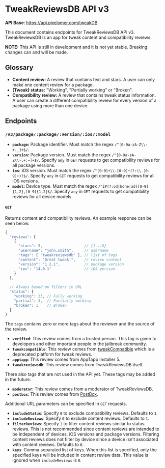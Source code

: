 # TweakReviewsDB API v3

**API Base**: https://api.pixelomer.com/tweakDB

This document contains endpoints for TweakReviewsDB API v3. TweakReviewsDB is an app for tweak content and compatibility reviews.

**NOTE:** This API is still in development and it is not yet stable. Breaking changes can and will be made.

## Glossary

- **Content review:** A review that contains text and stars. A user can only make one content review for a package.
- **(Tweak) status:** "Working", "Partially working" or "Broken".
- **Compatibility review:** A review that contains tweak status information. A user can create a different compatibility review for every version of a package using more than one device.

## Endpoints

### `/v3/package/:package/:version/:ios/:model`

- **`package`:** Package identifier. Must match the regex `/^[0-9a-zA-Z\\-+._]+$/`.
- **`version`:** Package version. Must match the regex `/^[0-9a-zA-Z\\-.+:~]+$/`. Specify `any` in `GET` requests to get compatibility reviews for all package versions.
- **`ios`:** iOS version. Must match the regex `/^[0-9]+\\.[0-9]+(?:\\.[0-9]+)?$/`. Specify `any` in `GET` requests to get compatibility reviews for all iOS versions.
- **`model`:** Device type. Must match the regex `/^iP(?:od|hone|ad)[0-9]{1,2},[0-9]{1,2}$/`. Specify `any` in `GET` requests to get compatibility reviews for all device models.

#### `GET`

Returns content and compatibility reviews. An example response can be seen below.

```javascript
{
  "reviews": [
    {
      "stars": 5,                   // {1...5}
      "username": "john.smith",     // username
      "tags": [ "tweakreviewsdb" ], // list of tags
      "content": "Great tweak!",    // review content
      "version": "1.2.1",           // package version
      "ios": "14.0.1"               // iOS version
    }
  ],
  
  // Always based on filters in URL
  "status": {
    "working": 23, // Fully working
    "partial": 3,  // Partially working
    "broken": 1    // Broken
  }
}
```

The `tags` contains zero or more tags about the reviewer and the source of the review.
- **`verified`**: This review comes from a trusted person. This tag is given to developers and other important people in the jailbreak community.
- **`tweakcompatible`**: This review comes from [tweakCompatible](https://github.com/jlippold/tweakCompatible) which is a deprecated platform for tweak reviews.
- **`apptapp`**: This review comes from AppTapp Installer 5.
- **`tweakreviewsdb`**: This review comes from TweakReviewsDB itself.

There also tags that are not used in the API yet. These tags may be added in the future.
- **`moderator`**: This review comes from a moderator of TweakReviewsDB.
- **`postbox`**: This review comes from [PostBox](https://getpostbox.now.sh/).

Additional URL parameters can be specified in `GET` requests.
- **`includeStatus`**: Specify `0` to exclude compatibility reviews. Defaults to `1`.
- **`includeReviews`**: Specify `0` to exclude content reviews. Defaults to `1`.
- **`filterReviews`**: Specify `1` to filter content reviews similar to status reviews. This is not recommended since content reviews are intended to be independent of devices, iOS versions and package versions. Filtering content reviews does not filter by device since a device isn't associated with content reviews. Defaults to `0`.
- **`keys`**: Comma separated list of keys. When this list is specified, only the specified keys will be included in content review data. This value is ignored when `includeReviews` is `0`.
